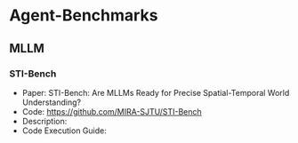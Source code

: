 # Agent-Benchmarks
## MLLM
### STI-Bench
- Paper: STI-Bench: Are MLLMs Ready for Precise Spatial-Temporal World Understanding?
- Code: https://github.com/MIRA-SJTU/STI-Bench
- Description:
- Code Execution Guide: 

